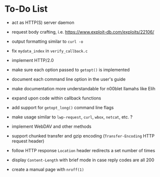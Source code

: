 __To-Do List__
==========

* act as HTTP(S) server daemon

* request body crafting, i.e. https://www.exploit-db.com/exploits/22106/

* output formatting similar to `curl -o`

* fix `mydata_index` in `verify_callback.c`

* implement HTTP/2.0

* make sure each option passed to `getopt()` is implemented

* document each command line option in the user's guide

* make documentation more understandable for n00blet llamahs like Elih

* expand upon code within callback functions 

* add support for `getopt_long()` command line flags

* make usage similar to `lwp-request`, `curl`, `wbox`, `netcat`, etc. ?

* implement WebDAV and other methods 

* support chunked transfer and gzip encoding (`Transfer-Encoding` HTTP request header)

* follow HTTP response `Location` header redirects a set number of times

* display `Content-Length` with brief mode in case reply codes are all 200

* create a manual page with `nroff(1)`
